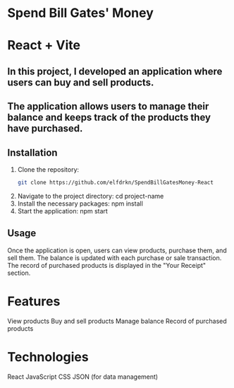 # Spend Bill Gates' Money
# React + Vite

## In this project, I developed an application where users can buy and sell products. 
## The application allows users to manage their balance and keeps track of the products they have purchased.

## Installation

1. Clone the repository:
   ```bash
   git clone https://github.com/elfdrkn/SpendBillGatesMoney-React
2. Navigate to the project directory: cd project-name
3. Install the necessary packages: npm install
4. Start the application: npm start

## Usage
Once the application is open, users can view products, purchase them, and sell them. The balance is updated with each purchase or sale transaction.
The record of purchased products is displayed in the "Your Receipt" section.

  # Features
View products
Buy and sell products
Manage balance
Record of purchased products

 # Technologies
React
JavaScript
CSS
JSON (for data management)
